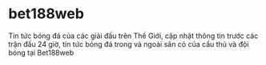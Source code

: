 # bet188web
Tin tức bóng đá của các giải đấu trên Thế Giới, cập nhật thông tin trước các trận đấu 24 giờ, tin tức bóng đá trong và ngoài sân cỏ của cầu thủ và đội bóng tại  Bet188web
